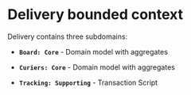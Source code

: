 # Delivery bounded context

Delivery contains three subdomains:

- **`Board: Core`** - Domain model with aggregates

- **`Curiers: Core`** - Domain model with aggregates

- **`Tracking: Supporting`** - Transaction Script
